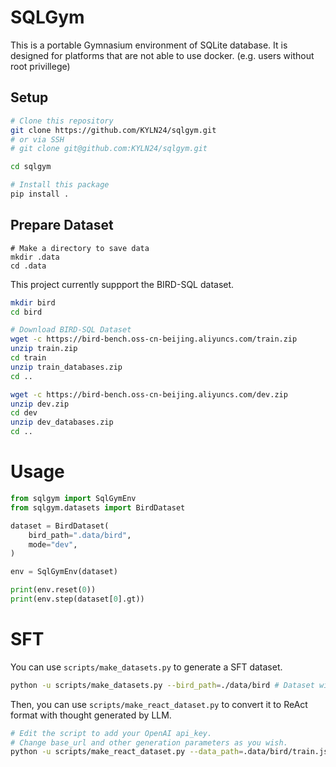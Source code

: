 # SQLGym

This is a portable Gymnasium environment of SQLite database. It is designed for platforms that are not able to use docker. (e.g. users without root privillege)

## Setup

```bash
# Clone this repository
git clone https://github.com/KYLN24/sqlgym.git
# or via SSH
# git clone git@github.com:KYLN24/sqlgym.git

cd sqlgym

# Install this package
pip install .
```

## Prepare Dataset

```
# Make a directory to save data
mkdir .data
cd .data
```

This project currently suppport the BIRD-SQL dataset.

```bash
mkdir bird
cd bird

# Download BIRD-SQL Dataset
wget -c https://bird-bench.oss-cn-beijing.aliyuncs.com/train.zip
unzip train.zip
cd train
unzip train_databases.zip
cd ..

wget -c https://bird-bench.oss-cn-beijing.aliyuncs.com/dev.zip
unzip dev.zip
cd dev
unzip dev_databases.zip
cd ..
```

# Usage

```python
from sqlgym import SqlGymEnv
from sqlgym.datasets import BirdDataset

dataset = BirdDataset(
    bird_path=".data/bird",
    mode="dev",
)

env = SqlGymEnv(dataset)

print(env.reset(0))
print(env.step(dataset[0].gt))
```

# SFT

You can use `scripts/make_datasets.py` to generate a SFT dataset.

```bash
python -u scripts/make_datasets.py --bird_path=./data/bird # Dataset will be created at ./data/bird/train.jsonl and ./data/bird/dev.jsonl
```

Then, you can use `scripts/make_react_dataset.py` to convert it to ReAct format with thought generated by LLM.

```bash
# Edit the script to add your OpenAI api_key.
# Change base_url and other generation parameters as you wish.
python -u scripts/make_react_dataset.py --data_path=.data/bird/train.jsonl --save_path=.data/bird/train_react.jsonl
```
